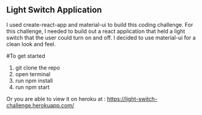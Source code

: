 ## Light Switch Application

I used create-react-app and material-ui to build this coding challenge. For this challenge, I needed to build out a react application that held a light switch that the user could turn on and off. I decided to use material-ui for a clean look and feel. 

#To get started
1. git clone the repo
2. open terminal
3. run npm install
4. run npm start


Or you are able to view it on heroku at : https://light-switch-challenge.herokuapp.com/
